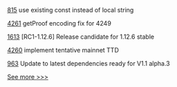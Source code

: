 
[815](https://github.com/hyperledger/fabric-samples/pull/815) use existing const instead of local string

[4261](https://github.com/hyperledger/besu/pull/4261) getProof encoding fix for 4249

[1613](https://github.com/hyperledger/indy-plenum/pull/1613) [RC1-1.12.6] Release candidate for 1.12.6 stable

[4260](https://github.com/hyperledger/besu/pull/4260) implement tentative mainnet TTD

[963](https://github.com/hyperledger/firefly/pull/963) Update to latest dependencies ready for V1.1 alpha.3


[See more >>>](https://start-here.hyperledger.org/pull-requests)
